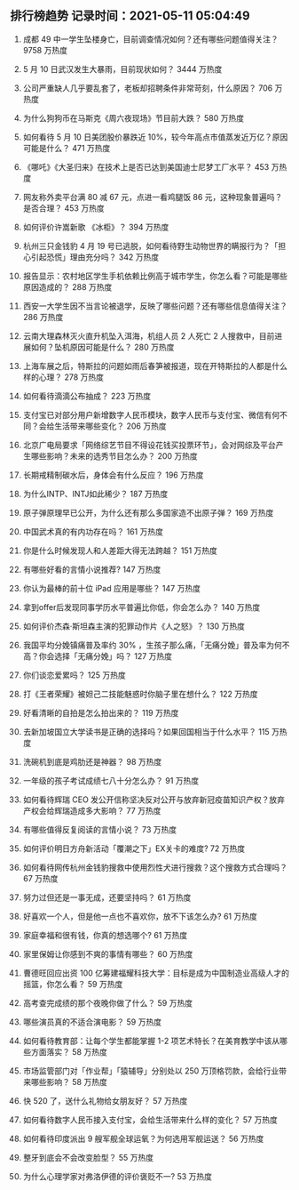
## 排行榜趋势 记录时间：2021-05-11 05:04:49
  
  1. 成都 49 中一学生坠楼身亡，目前调查情况如何？还有哪些问题值得关注？ 9758 万热度
    
  2. 5 月 10 日武汉发生大暴雨，目前现状如何？ 3444 万热度
    
  3. 公司严重缺人几乎要乱套了，老板却招聘条件非常苛刻，什么原因？ 706 万热度
    
  4. 为什么狗狗币在马斯克《周六夜现场》节目前大跌？ 580 万热度
    
  5. 如何看待 5 月 10 日美团股价暴跌近 10%，较今年高点市值蒸发近万亿？原因可能是什么？ 471 万热度
    
  6. 《哪吒》《大圣归来》在技术上是否已达到美国迪士尼梦工厂水平？ 453 万热度
    
  7. 网友称外卖平台满 80 减 67 元，点进一看鸡腿饭 86 元，这种现象普遍吗？是否合理？ 453 万热度
    
  8. 如何评价许嵩新歌 《冰柜》？ 394 万热度
    
  9. 杭州三只金钱豹 4 月 19 号已逃脱，如何看待野生动物世界的瞒报行为？「担心引起恐慌」理由充分吗？ 342 万热度
    
  10. 报告显示：农村地区学生手机依赖比例高于城市学生，你怎么看？可能是哪些原因造成的？ 288 万热度
    
  11. 西安一大学生因不当言论被退学，反映了哪些问题？还有哪些信息值得关注？ 286 万热度
    
  12. 云南大理森林灭火直升机坠入洱海，机组人员 2 人死亡 2 人搜救中，目前进展如何？坠机原因可能是什么？ 280 万热度
    
  13. 上海车展之后，特斯拉的问题如雨后春笋被报道，现在开特斯拉的人都是什么样的心理？ 278 万热度
    
  14. 如何看待滴滴公布抽成？ 223 万热度
    
  15. 支付宝已对部分用户新增数字人民币模块，数字人民币与支付宝、微信有何不同？会给生活带来哪些变化？ 206 万热度
    
  16. 北京广电局要求「网络综艺节目不得设花钱买投票环节」，会对网综及平台产生哪些影响？未来的选秀节目怎么办？ 200 万热度
    
  17. 长期戒精制碳水后，身体会有什么反应？ 196 万热度
    
  18. 为什么INTP、INTJ如此稀少？ 187 万热度
    
  19. 原子弹原理早已公开，为什么还有那么多国家造不出原子弹？ 169 万热度
    
  20. 中国武术真的有内功存在吗？ 161 万热度
    
  21. 你是什么时候发现人和人差距大得无法跨越？ 151 万热度
    
  22. 有哪些好看的言情小说推荐? 147 万热度
    
  23. 你认为最棒的前十位 iPad 应用是哪些？ 147 万热度
    
  24. 拿到offer后发现同事学历水平普遍比你低，你会怎么办？ 140 万热度
    
  25. 如何评价杰森·斯坦森主演的犯罪动作片《人之怒》？ 130 万热度
    
  26. 我国平均分娩镇痛普及率约 30% ，生孩子那么痛，「无痛分娩」普及率为何不高？你会选择「无痛分娩」吗？ 127 万热度
    
  27. 你们谈恋爱累吗？ 125 万热度
    
  28. 打《王者荣耀》被妲己二技能魅惑时你脑子里在想什么？ 122 万热度
    
  29. 好看清晰的自拍是怎么拍出来的？ 119 万热度
    
  30. 去新加坡国立大学读书是正确的选择吗？如果回国相当于什么水平？ 115 万热度
    
  31. 洗碗机到底是鸡肋还是神器？ 98 万热度
    
  32. 一年级的孩子考试成绩七八十分怎么办？ 91 万热度
    
  33. 如何看待辉瑞 CEO 发公开信称坚决反对公开与放弃新冠疫苗知识产权？放弃产权会给辉瑞造成多大影响？ 77 万热度
    
  34. 有哪些值得反复阅读的言情小说？ 73 万热度
    
  35. 如何评价明日方舟新活动「覆潮之下」EX关卡的难度? 72 万热度
    
  36. 如何看待网传杭州金钱豹搜救中使用烈性犬进行搜救？这个搜救方式合理吗？ 67 万热度
    
  37. 努力过但还是一事无成，还要坚持吗？ 61 万热度
    
  38. 好喜欢一个人，但是他一点也不喜欢你，放不下该怎么办? 61 万热度
    
  39. 家庭幸福和很有钱，你真的想选哪个? 61 万热度
    
  40. 家里保姆让你感到不爽的事情有哪些？ 60 万热度
    
  41. 曹德旺回应出资 100 亿筹建福耀科技大学：目标是成为中国制造业高级人才的摇篮，你怎么看？ 59 万热度
    
  42. 高考查完成绩的那个夜晚你做了什么？ 59 万热度
    
  43. 哪些演员真的不适合演电影？ 59 万热度
    
  44. 如何看待教育部：让每个学生都能掌握 1-2 项艺术特长？在美育教学中该从哪些方面落实？ 58 万热度
    
  45. 市场监管部门对「作业帮」「猿辅导」分别处以 250 万顶格罚款，会给行业带来哪些影响？ 58 万热度
    
  46. 快 520 了，送什么礼物给女朋友好？ 57 万热度
    
  47. 如何看待数字人民币接入支付宝，会给生活带来什么样的变化？ 57 万热度
    
  48. 如何看待印度派出 9 艘军舰全球运氧？为何选用军舰运送？ 56 万热度
    
  49. 整牙到底会不会改变脸型？ 55 万热度
    
  50. 为什么心理学家对弗洛伊德的评价褒贬不一? 53 万热度
    